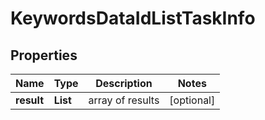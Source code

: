 # KeywordsDataIdListTaskInfo


## Properties

| Name | Type | Description | Notes |
|------------ | ------------- | ------------- | -------------|
**result** | **List<KeywordsDataIdListResultInfo>** | array of results |[optional]|